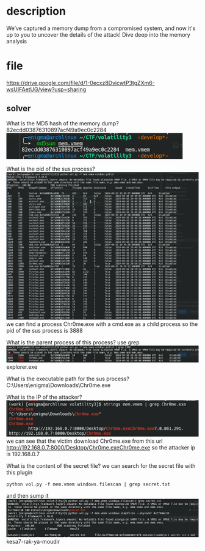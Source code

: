 # description
We’ve captured a memory dump from a compromised system, and now it's up to you to uncover the details of the attack! Dive deep into the memory analysis 

# file
https://drive.google.com/file/d/1-0ecxz8DvicwtP3tgZXm6-wsUIFAetUG/view?usp=sharing

## solver

What is the MD5 hash of the memory dump?
<br>
82ecdd03876310897acf49a9ec0c2284
![alt text](image.png)

What is the pid of the sus process?
<br>
![alt text](image-1.png)
<br>
we can find a process Chr0me.exe with a cmd.exe as a child process so the pid of the sus process is
3888

What is the parent process of this process? use grep
<br>
![alt text](image-2.png)
explorer.exe

What is the executable path for the sus process?
<br>
C:\Users\enigma\Downloads\Chr0me.exe

What is the IP of the attacker?
![alt text](image-3.png)<br>
we can see that the victim download Chr0me.exe from this url http://192.168.0.7:8000/Desktop/Chr0me.exeChr0me.exe so the attacker ip is 
192.168.0.7

What is the content of the secret file?
we can search for the secret file with this plugin
```
python vol.py -f mem.vmem windows.filescan | grep secret.txt
```
and then sump it
![alt text](image-4.png)
kesa7-rak-ya-moudir